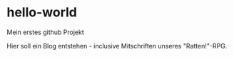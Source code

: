 # hello-world
Mein erstes github Projekt

Hier soll ein Blog entstehen - inclusive Mitschriften unseres "Ratten!"-RPG.
